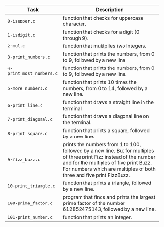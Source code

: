 | Task | Description |
| ----- | ---------- |
| `0-isupper.c` | function that checks for uppercase character. |
| `1-isdigit.c` |  function that checks for a digit (0 through 9). |
| `2-mul.c` | function that multiplies two integers. |
| `3-print_numbers.c` | function that prints the numbers, from 0 to 9, followed by a new line |
| `4-print_most_numbers.c` | function that prints the numbers, from 0 to 9, followed by a new line. |
| `5-more_numbers.c` | function that prints 10 times the numbers, from 0 to 14, followed by a new line. |
| `6-print_line.c` |  function that draws a straight line in the terminal. |
| `7-print_diagonal.c` | function that draws a diagonal line on the terminal. |
| `8-print_square.c` | function that prints a square, followed by a new line. |
| `9-fizz_buzz.c` |  prints the numbers from 1 to 100, followed by a new line. But for multiples of three print Fizz instead of the number and for the multiples of five print Buzz. For numbers which are multiples of both three and five print FizzBuzz. |
| `10-print_triangle.c` | function that prints a triangle, followed by a new line. |
| `100-prime_factor.c` |  program that finds and prints the largest prime factor of the number 612852475143, followed by a new line. |
| `101-print_number.c` |  function that prints an integer. |
